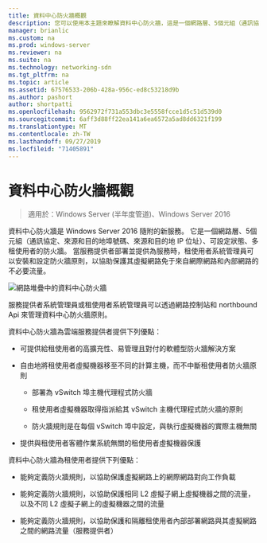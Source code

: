 ```yaml
---
title: 資料中心防火牆概觀
description: 您可以使用本主題來瞭解資料中心防火牆，這是一個網路層、5個元組（通訊協定、來源和目的地埠號碼、來源和目的地 IP 位址）、可設定狀態、Windows Server 2016 中的多租使用者防火牆。
manager: brianlic
ms.custom: na
ms.prod: windows-server
ms.reviewer: na
ms.suite: na
ms.technology: networking-sdn
ms.tgt_pltfrm: na
ms.topic: article
ms.assetid: 67576533-206b-428a-956c-ed8c53218d9b
ms.author: pashort
author: shortpatti
ms.openlocfilehash: 9562972f731a553dbc3e5558fcce1d5c51d539d0
ms.sourcegitcommit: 6aff3d88ff22ea141a6ea6572a5ad8dd6321f199
ms.translationtype: MT
ms.contentlocale: zh-TW
ms.lasthandoff: 09/27/2019
ms.locfileid: "71405891"
---
```

# <a name="datacenter-firewall-overview"></a>資料中心防火牆概觀

>適用於：Windows Server (半年度管道)、Windows Server 2016

資料中心防火牆是 Windows Server 2016 隨附的新服務。 它是一個網路層、5個元組（通訊協定、來源和目的地埠號碼、來源和目的地 IP 位址）、可設定狀態、多租使用者的防火牆。 當服務提供者部署並提供為服務時，租使用者系統管理員可以安裝和設定防火牆原則，以協助保護其虛擬網路免于來自網際網路和內部網路的不必要流量。  
  
![網路堆疊中的資料中心防火牆](../../../media/Datacenter-Firewall-Overview/MultitenantFirewallOverview2.png)  
  
服務提供者系統管理員或租使用者系統管理員可以透過網路控制站和 northbound Api 來管理資料中心防火牆原則。  
  
資料中心防火牆為雲端服務提供者提供下列優點：  
  
-   可提供給租使用者的高擴充性、易管理且對付的軟體型防火牆解決方案  
  
-   自由地將租使用者虛擬機器移至不同的計算主機，而不中斷租使用者防火牆原則  
  
    -   部署為 vSwitch 埠主機代理程式防火牆  
  
    -   租使用者虛擬機器取得指派給其 vSwitch 主機代理程式防火牆的原則  
  
    -   防火牆規則是在每個 vSwitch 埠中設定，與執行虛擬機器的實際主機無關  
  
-   提供與租使用者客體作業系統無關的租使用者虛擬機器保護  
  
資料中心防火牆為租使用者提供下列優點：  
  
-   能夠定義防火牆規則，以協助保護虛擬網路上的網際網路對向工作負載  
  
-   能夠定義防火牆規則，以協助保護相同 L2 虛擬子網上虛擬機器之間的流量，以及不同 L2 虛擬子網上的虛擬機器之間的流量  
  
-   能夠定義防火牆規則，以協助保護和隔離租使用者內部部署網路與其虛擬網路之間的網路流量（服務提供者）  
  


